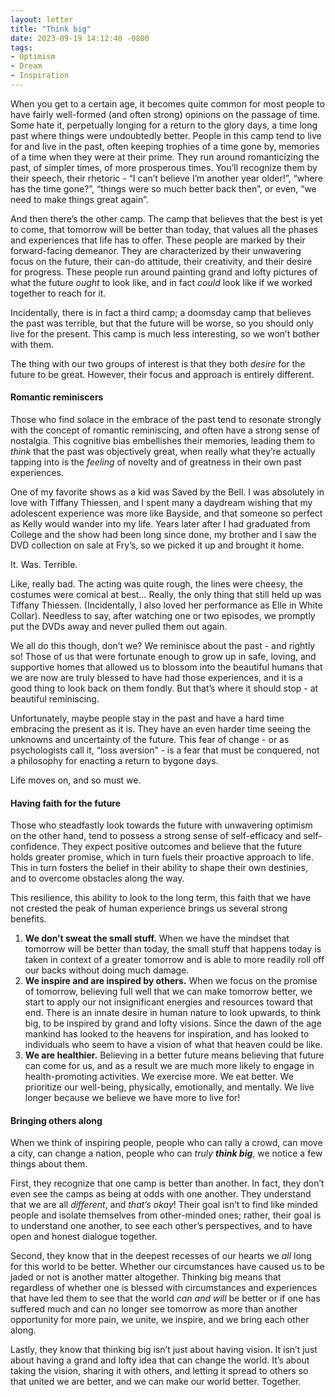 ```yaml
---
layout: letter
title: "Think big"
date: 2023-09-19 14:12:40 -0800
tags:
- Optimism
- Dream
- Inspiration
---
```

When you get to a certain age, it becomes quite common for most people to have fairly well-formed (and often strong) opinions on the passage of time. Some hate it, perpetually longing for a return to the glory days, a time long past where things were undoubtedly better. People in this camp tend to live for and live in the past, often keeping trophies of a time gone by, memories of a time when they were at their prime. They run around romanticizing the past, of simpler times, of more prosperous times. You’ll recognize them by their speech, their rhetoric - “I can’t believe I’m another year older!”, “where has the time gone?”, “things were so much better back then”, or even, “we need to make things great again”.

And then there’s the other camp. The camp that believes that the best is yet to come, that tomorrow will be better than today, that values all the phases and experiences that life has to offer. These people are marked by their forward-facing demeanor. They are characterized by their unwavering focus on the future, their can-do attitude, their creativity, and their desire for progress. These people run around painting grand and lofty pictures of what the future *ought* to look like, and in fact *could* look like if we worked together to reach for it.

Incidentally, there is in fact a third camp; a doomsday camp that believes the past was terrible, but that the future will be worse, so you should only live for the present. This camp is much less interesting, so we won’t bother with them.

The thing with our two groups of interest is that they both *desire* for the future to be great. However, their focus and approach is entirely different.

#### Romantic reminiscers
Those who find solace in the embrace of the past tend to resonate strongly with the concept of romantic reminiscing, and often have a strong sense of nostalgia. This cognitive bias embellishes their memories, leading them to *think* that the past was objectively great, when really what they’re actually tapping into is the *feeling* of novelty and of greatness in their own past experiences.

One of my favorite shows as a kid was Saved by the Bell. I was absolutely in love with Tiffany Thiessen, and I spent many a daydream wishing that my adolescent experience was more like Bayside, and that someone so perfect as Kelly would wander into my life. Years later after I had graduated from College and the show had been long since done, my brother and I saw the DVD collection on sale at Fry’s, so we picked it up and brought it home.

It. Was. Terrible.

Like, really bad. The acting was quite rough, the lines were cheesy, the costumes were comical at best… Really, the only thing that still held up was Tiffany Thiessen. (Incidentally, I also loved her performance as Elle in White Collar). Needless to say, after watching one or two episodes, we promptly put the DVDs away and never pulled them out again.

We all do this though, don’t we? We reminisce about the past - and rightly so! Those of us that were fortunate enough to grow up in safe, loving, and supportive homes that allowed us to blossom into the beautiful humans that we are now are truly blessed to have had those experiences, and it is a good thing to look back on them fondly. But that’s where it should stop - at beautiful reminiscing.

Unfortunately, maybe people stay in the past and have a hard time embracing the present as it is. They have an even harder time seeing the unknowns and uncertainty of the future. This fear of change - or as psychologists call it, “loss aversion” - is a fear that must be conquered, not a philosophy for enacting a return to bygone days.

Life moves on, and so must we.

#### Having faith for the future
Those who steadfastly look towards the future with unwavering optimism on the other hand, tend to possess a strong sense of self-efficacy and self-confidence. They expect positive outcomes and believe that the future holds greater promise, which in turn fuels their proactive approach to life. This in turn fosters the belief in their ability to shape their own destinies, and to overcome obstacles along the way.

This resilience, this ability to look to the long term, this faith that we have not crested the peak of human experience brings us several strong benefits.

1. **We don’t sweat the small stuff.** When we have the mindset that tomorrow will be better than today, the small stuff that happens today is taken in context of a greater tomorrow and is able to more readily roll off our backs without doing much damage.
2. **We inspire and are inspired by others.** When we focus on the promise of tomorrow, believing full well that we can make tomorrow better, we start to apply our not insignificant energies and resources toward that end. There is an innate desire in human nature to look upwards, to think big, to be inspired by grand and lofty visions. Since the dawn of the age mankind has looked to the heavens for inspiration, and has looked to individuals who seem to have a vision of what that heaven could be like.
3. **We are healthier.** Believing in a better future means believing that future can come for us, and as a result we are much more likely to engage in health-promoting activities. We exercise more. We eat better. We prioritize our well-being, physically, emotionally, and mentally. We live longer because we believe we have more to live for!

#### Bringing others along
When we think of inspiring people, people who can rally a crowd, can move a city, can change a nation, people who can *truly **think big***, we notice a few things about them.

First, they recognize that one camp is better than another. In fact, they don’t even see the  camps as being at odds with one another. They understand that we are all *different*, and *that’s okay*! Their goal isn’t to find like minded people and isolate themselves from other-minded ones; rather, their goal is to understand one another, to see each other’s perspectives, and to have open and honest dialogue together.

Second, they know that in the deepest recesses of our hearts we *all* long for this world to be better. Whether our circumstances have caused us to be jaded or not is another matter altogether. Thinking big means that regardless of whether one is blessed with circumstances and experiences that have led them to see that the world *can and will* be better or if one has suffered much and can no longer see tomorrow as more than another opportunity for more pain, we unite, we inspire, and we bring each other along.

Lastly, they know that thinking big isn’t just about having vision. It isn’t just about having a grand and lofty idea that can change the world. It’s about taking the vision, sharing it with others, and letting it spread to others so that united we are better, and we can make our world better. Together.
